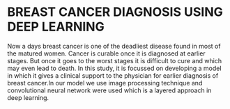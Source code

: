 # BREAST CANCER DIAGNOSIS USING DEEP LEARNING
  
  Now a days breast cancer is one of the deadliest disease found in most of the matured women. Cancer is curable 
once it is diagnosed at earlier stages. But once it goes to the worst stages it is difficult to cure and which may even 
lead to death. In this study, it is focussed on developing a model in which it gives a clinical support to the physician 
for earlier diagnosis of breast cancer.In our model we use image processing technique and convolutional 
neural network were used which is a layered approach in deep learning. 
